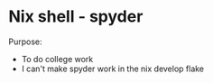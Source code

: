 # Nix shell - spyder

Purpose:
- To do college work
- I can't make spyder work in the nix develop flake


